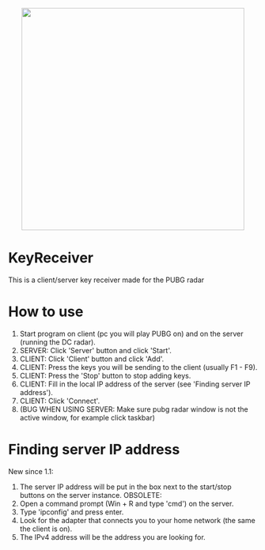 <p align="center">
  <img src="https://image.ibb.co/izpnWm/clientserver.png" width=450>
</p>

# KeyReceiver
This is a client/server key receiver made for the PUBG radar

# How to use
1. Start program on client (pc you will play  PUBG on) and on the server (running the DC radar).
2. SERVER: Click 'Server' button and click 'Start'.
3. CLIENT: Click 'Client' button and click 'Add'.
4. CLIENT: Press the keys you will be sending to the client (usually F1 - F9).
5. CLIENT: Press the 'Stop' button to stop adding keys.
6. CLIENT: Fill in the local IP address of the server (see 'Finding server IP address').
7. CLIENT: Click 'Connect'.
8. (BUG WHEN USING SERVER: Make sure pubg radar window is not the active window, for example click taskbar)

# Finding server IP address
New since 1.1:
1. The server IP address will be put in the box next to the start/stop buttons on the server instance.
OBSOLETE:
1. Open a command prompt (Win + R and type 'cmd') on the server.
2. Type 'ipconfig' and press enter.
3. Look for the adapter that connects you to your home network (the same the client is on).
4. The IPv4 address will be the address you are looking for.
